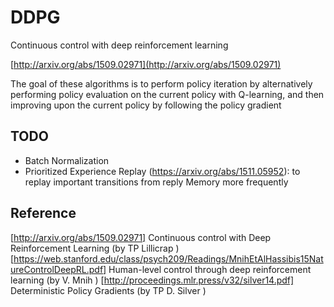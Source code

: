 # DDPG

Continuous control with deep reinforcement learning

[http://arxiv.org/abs/1509.02971](http://arxiv.org/abs/1509.02971)

The goal of these algorithms is to perform policy iteration
by alternatively performing policy evaluation 
on the current policy with Q-learning, and then improving upon the
current policy by following the policy gradient

## TODO

- Batch Normalization 
- Prioritized Experience Replay (https://arxiv.org/abs/1511.05952): to replay important transitions from reply Memory more frequently


## Reference 
[http://arxiv.org/abs/1509.02971] Continuous control with Deep Reinforcement Learning (by TP Lillicrap )
[https://web.stanford.edu/class/psych209/Readings/MnihEtAlHassibis15NatureControlDeepRL.pdf] Human-level control through deep reinforcement learning (by V. Mnih )
[http://proceedings.mlr.press/v32/silver14.pdf] Deterministic Policy Gradients (by TP D. Silver )

